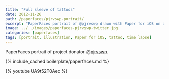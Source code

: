 ```yaml
---
title: "Full sleeve of tattoos"
date: 2012-11-26
path: /paperfaces/pjrvswp-portrait/
excerpt: "PaperFaces portrait of @pjrvswp drawn with Paper for iOS on an iPad."
image: ../../images/paperfaces-pjrvswp-twitter.jpg
categories: [paperfaces]
tags: [portrait, illustration, Paper for iOS, tattoo, time lapse]
---
```


PaperFaces portrait of project donator [@pjrvswp](https://twitter.com/pjrvswp).

{% include_cached boilerplate/paperfaces.md %}

{% youtube UA9t52T0Aec %}

